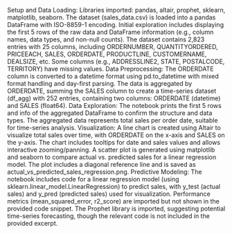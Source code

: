 Setup and Data Loading:
Libraries imported: pandas, altair, prophet, sklearn, matplotlib, seaborn.
The dataset (sales_data.csv) is loaded into a pandas DataFrame with ISO-8859-1 encoding.
Initial exploration includes displaying the first 5 rows of the raw data and DataFrame information (e.g., column names, data types, and non-null counts).
The dataset contains 2,823 entries with 25 columns, including ORDERNUMBER, QUANTITYORDERED, PRICEEACH, SALES, ORDERDATE, PRODUCTLINE, CUSTOMERNAME, DEALSIZE, etc. Some columns (e.g., ADDRESSLINE2, STATE, POSTALCODE, TERRITORY) have missing values.
Data Preprocessing:
The ORDERDATE column is converted to a datetime format using pd.to_datetime with mixed format handling and day-first parsing.
The data is aggregated by ORDERDATE, summing the SALES column to create a time-series dataset (df_agg) with 252 entries, containing two columns: ORDERDATE (datetime) and SALES (float64).
Data Exploration:
The notebook prints the first 5 rows and info of the aggregated DataFrame to confirm the structure and data types.
The aggregated data represents total sales per order date, suitable for time-series analysis.
Visualization:
A line chart is created using Altair to visualize total sales over time, with ORDERDATE on the x-axis and SALES on the y-axis. The chart includes tooltips for date and sales values and allows interactive zooming/panning.
A scatter plot is generated using matplotlib and seaborn to compare actual vs. predicted sales for a linear regression model. The plot includes a diagonal reference line and is saved as actual_vs_predicted_sales_regression.png.
Predictive Modeling:
The notebook includes code for a linear regression model (using sklearn.linear_model.LinearRegression) to predict sales, with y_test (actual sales) and y_pred (predicted sales) used for visualization.
Performance metrics (mean_squared_error, r2_score) are imported but not shown in the provided code snippet.
The Prophet library is imported, suggesting potential time-series forecasting, though the relevant code is not included in the provided excerpt.
